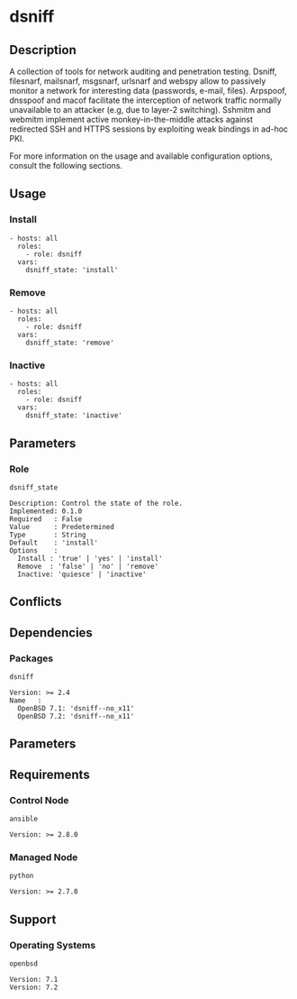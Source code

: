 # dsniff

## Description

A collection of tools for network auditing and penetration testing. Dsniff,
filesnarf, mailsnarf, msgsnarf, urlsnarf and webspy allow to passively monitor
a network for interesting data (passwords, e-mail, files). Arpspoof, dnsspoof
and macof facilitate the interception of network traffic normally unavailable
to an attacker (e.g, due to layer-2 switching). Sshmitm and webmitm implement
active monkey-in-the-middle attacks against redirected SSH and HTTPS sessions
by exploiting weak bindings in ad-hoc PKI.

For more information on the usage and available configuration options,
consult the following sections.

## Usage

### Install

```
- hosts: all
  roles:
    - role: dsniff
  vars:
    dsniff_state: 'install'
```

### Remove

```
- hosts: all
  roles:
    - role: dsniff
  vars:
    dsniff_state: 'remove'
```

### Inactive

```
- hosts: all
  roles:
    - role: dsniff
  vars:
    dsniff_state: 'inactive'
```

## Parameters

### Role

`dsniff_state`

    Description: Control the state of the role.
    Implemented: 0.1.0
    Required   : False
    Value      : Predetermined
    Type       : String
    Default    : 'install'
    Options    :
      Install : 'true' | 'yes' | 'install'
      Remove  : 'false' | 'no' | 'remove'
      Inactive: 'quiesce' | 'inactive'

## Conflicts

## Dependencies

### Packages

`dsniff`

    Version: >= 2.4
    Name   :
      OpenBSD 7.1: 'dsniff--no_x11'
      OpenBSD 7.2: 'dsniff--no_x11'

## Parameters

## Requirements

### Control Node

`ansible`

    Version: >= 2.8.0

### Managed Node

`python`

    Version: >= 2.7.0

## Support

### Operating Systems

`openbsd`

    Version: 7.1
    Version: 7.2
